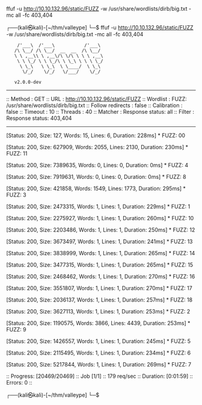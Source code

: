 ffuf -u http://10.10.132.96/static/FUZZ -w /usr/share/wordlists/dirb/big.txt -mc all -fc 403,404

┌──(kali㉿kali)-[~/thm/valleype]
└─$ ffuf -u http://10.10.132.96/static/FUZZ -w /usr/share/wordlists/dirb/big.txt -mc all -fc 403,404

        /'___\  /'___\           /'___\       
       /\ \__/ /\ \__/  __  __  /\ \__/       
       \ \ ,__\\ \ ,__\/\ \/\ \ \ \ ,__\      
        \ \ \_/ \ \ \_/\ \ \_\ \ \ \ \_/      
         \ \_\   \ \_\  \ \____/  \ \_\       
          \/_/    \/_/   \/___/    \/_/       

       v2.0.0-dev
________________________________________________

 :: Method           : GET
 :: URL              : http://10.10.132.96/static/FUZZ
 :: Wordlist         : FUZZ: /usr/share/wordlists/dirb/big.txt
 :: Follow redirects : false
 :: Calibration      : false
 :: Timeout          : 10
 :: Threads          : 40
 :: Matcher          : Response status: all
 :: Filter           : Response status: 403,404
________________________________________________

[Status: 200, Size: 127, Words: 15, Lines: 6, Duration: 228ms]
    * FUZZ: 00

[Status: 200, Size: 627909, Words: 2055, Lines: 2130, Duration: 230ms]
    * FUZZ: 11

[Status: 200, Size: 7389635, Words: 0, Lines: 0, Duration: 0ms]
    * FUZZ: 4

[Status: 200, Size: 7919631, Words: 0, Lines: 0, Duration: 0ms]
    * FUZZ: 8

[Status: 200, Size: 421858, Words: 1549, Lines: 1773, Duration: 295ms]
    * FUZZ: 3

[Status: 200, Size: 2473315, Words: 1, Lines: 1, Duration: 229ms]
    * FUZZ: 1

[Status: 200, Size: 2275927, Words: 1, Lines: 1, Duration: 260ms]
    * FUZZ: 10

[Status: 200, Size: 2203486, Words: 1, Lines: 1, Duration: 250ms]
    * FUZZ: 12

[Status: 200, Size: 3673497, Words: 1, Lines: 1, Duration: 241ms]
    * FUZZ: 13

[Status: 200, Size: 3838999, Words: 1, Lines: 1, Duration: 265ms]
    * FUZZ: 14

[Status: 200, Size: 3477315, Words: 1, Lines: 1, Duration: 265ms]
    * FUZZ: 15

[Status: 200, Size: 2468462, Words: 1, Lines: 1, Duration: 270ms]
    * FUZZ: 16

[Status: 200, Size: 3551807, Words: 1, Lines: 1, Duration: 270ms]
    * FUZZ: 17

[Status: 200, Size: 2036137, Words: 1, Lines: 1, Duration: 257ms]
    * FUZZ: 18

[Status: 200, Size: 3627113, Words: 1, Lines: 1, Duration: 253ms]
    * FUZZ: 2

[Status: 200, Size: 1190575, Words: 3866, Lines: 4439, Duration: 253ms]
    * FUZZ: 9

[Status: 200, Size: 1426557, Words: 1, Lines: 1, Duration: 245ms]
    * FUZZ: 5

[Status: 200, Size: 2115495, Words: 1, Lines: 1, Duration: 234ms]
    * FUZZ: 6

[Status: 200, Size: 5217844, Words: 1, Lines: 1, Duration: 269ms]
    * FUZZ: 7

:: Progress: [20469/20469] :: Job [1/1] :: 179 req/sec :: Duration: [0:01:59] :: Errors: 0 ::
                                                                                                                                                                                                                                            
┌──(kali㉿kali)-[~/thm/valleype]
└─$ 

